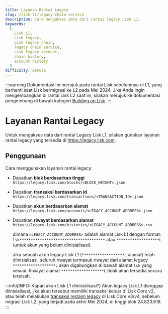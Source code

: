 ```yaml
---
title: Layanan Rantai Legacy
slug: /lisk-l1/legacy-chain-service
description: Cara mengakses data dari rantai legacy Lisk L1.
keywords:
  [
    Lisk L1,
    Lisk legacy,
    Lisk legacy chain,
    legacy chain service,
    Lisk legacy account,
    chain history,
    account history
  ]
difficulty: pemula
---
```

:::warning
Dokumentasi ini merujuk pada rantai Lisk sebelumnya di L1, yang berhenti saat Lisk bermigrasi ke L2 pada Mei 2024.
Jika Anda ingin mengembangkan di rantai Lisk L2 saat ini, silakan merujuk ke dokumentasi pengembang di bawah kategori [Building on Lisk](../category/building-on-lisk).
:::

# Layanan Rantai Legacy

Untuk mengakses data dari rantai Legacy Lisk L1, silakan gunakan layanan rantai legacy yang tersedia di https://legacy.lisk.com.


## Penggunaan
Cara menggunakan layanan rantai legacy:

- Dapatkan **blok berdasarkan tinggi** `https://legacy.lisk.com/blocks/<BLOCK_HEIGHT>.json`
- Dapatkan **transaksi berdasarkan id** `https://legacy.lisk.com/transactions/<TRANSACTION_ID>.json`
- Dapatkan **akun berdasarkan alamat** `https://legacy.lisk.com/accounts/<LEGACY_ACCOUNT_ADDRESS>.json`
- Dapatkan **riwayat berdasarkan alamat** `https://legacy.lisk.com/histories/<LEGACY_ACCOUNT_ADDRESS>.csv`

  dimana `<LEGACY_ACCOUNT_ADDRESS>` adalah alamat Lisk L1 dengan format: `lsk**************************************` atau `*******************L` (untuk akun yang belum diinisialisasi).
 
  Jika sebuah akun legacy Lisk L1 (`*******************L` alamat) telah diinisialisasi, seluruh riwayat termasuk riwayat dari alamat legacy `*******************L` akan digabungkan di bawah alamat `lsk` yang sesuai. Riwayat alamat `*******************L` tidak akan tersedia secara terpisah.


:::info[INFO: Kapan akun Lisk L1 diinisialisasi?]
Akun legacy Lisk L1 dianggap diinisialisasi, jika akun tersebut memiliki transaksi keluar di Lisk Core v2, atau telah melakukan [transaksi reclaim legacy](https://github.com/LiskArchive/lisk-core/blob/development/src/application/modules/legacy/commands/reclaim.ts) di Lisk Core v3/v4, sebelum migrasi Lisk L2, yang terjadi pada akhir Mei 2024, di tinggi blok 24.823.618.
:::
